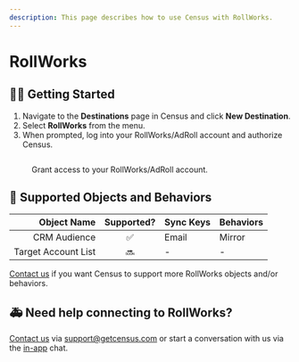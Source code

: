 ```yaml
---
description: This page describes how to use Census with RollWorks.
---
```


# RollWorks

## 🏃‍♀️ Getting Started

1. Navigate to the **Destinations** page in Census and click **New Destination**.
2. Select **RollWorks** from the menu.
3. When prompted, log into your RollWorks/AdRoll account and authorize Census.

<figure><img src="../.gitbook/assets/rollworks.png" alt=""><figcaption><p>Grant access to your RollWorks/AdRoll account.</p></figcaption></figure>

## 🔀 Supported Objects and Behaviors

| **Object Name** | **Supported?** | **Sync Keys** | **Behaviors** |
| --------------: | :------------: | --------------- | ------------- |
| CRM Audience | ✅ | Email | Mirror |
| Target Account List | 🔜 | - | - |

[Contact us](mailto:support@getcensus.com) if you want Census to support more RollWorks objects and/or behaviors.

## 🚑 Need help connecting to RollWorks?

[Contact us](mailto:support@getcensus.com) via support@getcensus.com or start a conversation with us via the [in-app](https://app.getcensus.com) chat.
